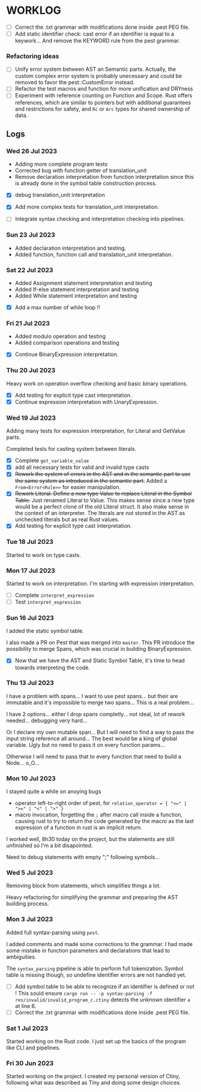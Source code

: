 # WORKLOG

* [ ] Correct the .txt grammar with modifications done inside .pest PEG file.
* [ ] Add static identifier check: cast error if an identifier is equal to a keywork... And remove the KEYWORD rule from the pest grammar.

### Refactoring ideas

* [ ] Unify error system between AST an Semantic parts. Actually, the custom complex error system is probably unecessary and could be removed to favor the pest::CustomError instead.
* [ ] Refactor the test macros and function for more unification and DRYness
* [ ] Experiment with reference counting on Function and Scope. Rust offers references, which are similar to pointers but with additional guarantees and restrictions for safety, and `Rc` or `Arc` types for shared ownership of data.

## Logs

### Wed 26 Jul 2023

* Adding more complete program tests
* Corrected bug with function getter of translation_unit
* Remove declaration interpretation from function interpretation since this is already done in the symbol table construction process.

* [X] debug translation_unit interpretation

* [X] Add more complex tests for translation_unit interpretation.
* [ ] Integrate syntax checking and interpretation checking into pipelines.

### Sun 23 Jul 2023

* Added declaration interpretation and testing.
* Added function, function call and translation_unit interpretation.

### Sat 22 Jul 2023

* Added Assignment statement interpretation and testing
* Added If-else statement interpretation and testing
* Added While statement interpretation and testing

* [X] Add a max number of while loop !!

### Fri 21 Jul 2023

* Added modulo operation and testing
* Added comparison operations and testing

* [X] Continue BinaryExpression interpretation.

### Thu 20 Jul 2023

Heavy work on operation overflow checking and basic binary operations.

* [X] Add testing for explicit type cast interpretation.
* [X] Continue expression interpretation with UnaryExpression.

### Wed 19 Jul 2023

Adding many tests for expression interpretation, for Literal and GetValue parts.

Completed tests for casting system between literals.

* [X] Complete ``get_variable_value``
* [X] add all necessary tests for valid and invalid type casts
* [X] ~~Rework the system of errors in the AST and in the semantic part to use the same system as introduced in the semantic part.~~ Added a `From<Error<Rule>>` for easier manipulation.
* [X] ~~Rework Literal. Define a new type Value to replace Literal in the Symbol Table.~~ Just renamed Literal to Value. This makes sense since a new type would be a perfect clone of the old Literal struct. It also make sense in the context of an interpreter. The literals are not stored in the AST as unchecked literals but as real Rust values.
* [X] Add testing for explicit type cast interpretation.

### Tue 18 Jul 2023

Started to work on type casts.

### Mon 17 Jul 2023

Started to work on interpretation. I'm starting with expression interpretation.

* [ ] Complete `interpret_expression`
* [ ] Test `interpret_expression`

### Sun 16 Jul 2023

I added the static symbol table.

I also made a PR on Pest that was merged into `master`. This PR introduce the possibility to merge Spans, which was crucial in building BinaryExpression.

* [X] Now that we have the AST and Static Symbol Table, it's time to head towards interpreting the code.

### Thu 13 Jul 2023

I have a problem with spans... I want to use pest spans... but their are immutable and it's impossible to merge two spans... This is a real problem...

I have 2 options... either I drop spans completly... not ideal, lot of rework needed... debugging very hard...

Or I declare my own mutable span... But I will need to find a way to pass the input string reference all around... The best would be a king of global variable. Ugly but no need to pass it on every function params...

Otherwise I will need to pass that to every function that need to build a Node... o_O...

### Mon 10 Jul 2023

I stayed quite a while on anoying bugs

* operator left-to-right order of pest, for `relation_operator = { "<=" | ">=" | "<" | ">" }`
* macro invocation, forgetting the `;` after macro call inside a function, causing rust to try to return the code generated by the macro as the last expression of a function in rust is an implicit return.

I worked well, 8h30 today on the project, but the statements are still unfinished so I'm a bit disapointed.

Need to debug statements with empty ";" following symbols...

### Wed 5 Jul 2023

Removing block from statements, which simplifies things a lot.

Heavy refactoring for simplifying the grammar and preparing the AST building process.

### Mon 3 Jul 2023

Added full syntax-parsing using `pest`.

I added comments and made some corrections to the grammar. I had made some mistake in function parameters and declarations that lead to ambiguities.

The `syntax_parsing` pipeline is able to perform full tokenization. Symbol table is missing though, so undefine identifier errors are not handled yet.

* [ ] Add symbol table to be able to recognize if an identifier is defined or not ! This sould ensure `cargo run -- -p syntax-parsing -f res/invalid/invalid_program_c.ctiny` detects the unknown identifier `a` at line 6.
* [ ] Correct the .txt grammar with modifications done inside .pest PEG file.

### Sat 1 Jul 2023

Started working on the Rust code. I just set up the basics of the program like CLI and pipelines.

### Fri 30 Jun 2023

Started working on the project. I created my personal version of Ctiny, following what was described as Tiny and doing some design choices.
